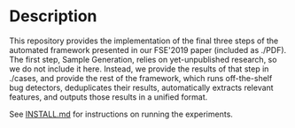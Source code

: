 # Description

This repository provides the implementation of the final three steps of the automated framework presented in our FSE'2019 paper (included as ./PDF). The first step, Sample Generation, relies on yet-unpublished research, so we do not include it here. Instead, we provide the results of that step in ./cases, and provide the rest of the framework,  which runs off-the-shelf bug detectors, deduplicates their results, automatically extracts relevant features, and outputs those results in a unified format.

See [INSTALL.md](./INSTALL.md) for instructions on running the experiments.

